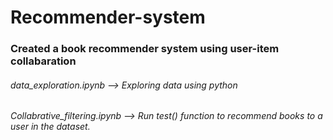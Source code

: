 # Recommender-system
### Created a book recommender system using user-item collabaration
###### data_exploration.ipynb --> Exploring data using python
###### Collabrative_filtering.ipynb --> Run test() function to recommend books to a user in the dataset.

